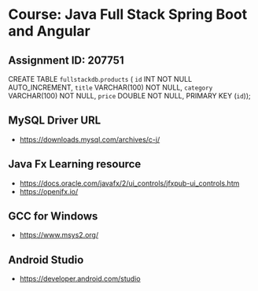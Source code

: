 # Course: Java Full Stack Spring Boot and Angular
## Assignment ID: 207751

CREATE TABLE `fullstackdb`.`products` (
  `id` INT NOT NULL AUTO_INCREMENT,
  `title` VARCHAR(100) NOT NULL,
  `category` VARCHAR(100) NOT NULL,
  `price` DOUBLE NOT NULL,
  PRIMARY KEY (`id`));

## MySQL Driver URL
- https://downloads.mysql.com/archives/c-j/

## Java Fx Learning resource
- https://docs.oracle.com/javafx/2/ui_controls/jfxpub-ui_controls.htm
- https://openjfx.io/

## GCC for Windows
- https://www.msys2.org/

## Android Studio
- https://developer.android.com/studio